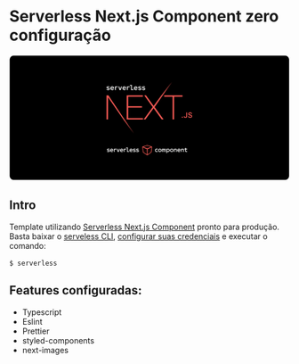 # Serverless Next.js Component zero configuração

![logo](./public/logo.gif)

## Intro
Template utilizando [Serverless Next.js Component](https://github.com/serverless-nextjs/serverless-next.js/blob/master/README.md) pronto para produção. Basta baixar o [serveless CLI](https://www.serverless.com/framework/docs/getting-started/), [configurar suas credenciais](https://www.serverless.com/framework/docs/providers/aws/guide/credentials/) e executar o comando:
```
$ serverless
```

## Features configuradas:
- Typescript
- Eslint
- Prettier
- styled-components
- next-images
